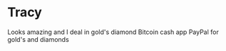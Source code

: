 # Tracy
Looks amazing  and I deal in gold's diamond Bitcoin cash app PayPal for gold's and diamonds 
